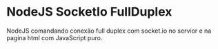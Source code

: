 # NodeJS SocketIo FullDuplex
NodeJS comandando conexão full duplex com socket.io no servior e na pagina html com JavaScript puro.

